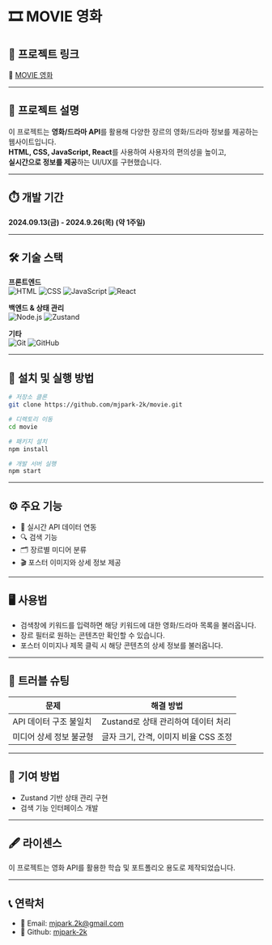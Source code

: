 # 🎞️ MOVIE 영화

## 🌱 프로젝트 링크
🔗 [ MOVIE 영화 ](https://github.com/mjpark-2k/movie.git)

---

## 📄 프로젝트 설명  
이 프로젝트는 **영화/드라마 API**를 활용해 다양한 장르의 영화/드라마 정보를 제공하는 웹사이트입니다.  
**HTML, CSS, JavaScript, React**를 사용하여 사용자의 편의성을 높이고,  
**실시간으로 정보를 제공**하는 UI/UX를 구현했습니다.

---

## ⏱️ 개발 기간
**2024.09.13(금) - 2024.9.26(목) (약 1주일)**

---

## 🛠️ 기술 스택
**프론트엔드**  
![HTML](https://img.shields.io/badge/HTML-E34F26?style=flat&logo=html5&logoColor=white)
![CSS](https://img.shields.io/badge/CSS-1572B6?style=flat&logo=css3&logoColor=white)
![JavaScript](https://img.shields.io/badge/JavaScript-F7DF1E?style=flat&logo=javascript&logoColor=black)
![React](https://img.shields.io/badge/React-61DAFB?style=flat&logo=react&logoColor=black)

**백엔드 & 상태 관리**  
![Node.js](https://img.shields.io/badge/Node.js-339933?style=flat&logo=nodedotjs&logoColor=white)
![Zustand](https://img.shields.io/badge/Zustand-000000?style=flat&logo=zustand&logoColor=white)

**기타**  
![Git](https://img.shields.io/badge/Git-F05032?style=flat&logo=git&logoColor=white)
![GitHub](https://img.shields.io/badge/GitHub-181717?style=flat&logo=github&logoColor=white)

---

## 💾 설치 및 실행 방법

```bash
# 저장소 클론
git clone https://github.com/mjpark-2k/movie.git

# 디렉토리 이동
cd movie

# 패키지 설치
npm install

# 개발 서버 실행
npm start
```

---

## ⚙️ 주요 기능  
- 🔄 실시간 API 데이터 연동
- 🔍 검색 기능
- 🗂️ 장르별 미디어 분류
- 🎬 포스터 이미지와 상세 정보 제공

---

## 🖥️ 사용법  
- 검색창에 키워드를 입력하면 해당 키워드에 대한 영화/드라마 목록을 불러옵니다.  
- 장르 필터로 원하는 콘텐츠만 확인할 수 있습니다.
- 포스터 이미지나 제목 클릭 시 해당 콘텐츠의 상세 정보를 불러옵니다. 

---

## 🧯 트러블 슈팅  
| 문제 | 해결 방법 |
|------|-----------|
| API 데이터 구조 불일치 | Zustand로 상태 관리하여 데이터 처리 |
| 미디어 상세 정보 불균형 | 글자 크기, 간격, 이미지 비율 CSS 조정 |

---

## 🔬 기여 방법  
- Zustand 기반 상태 관리 구현  
- 검색 기능 인터페이스 개발  

---

## 🖋️ 라이센스  
이 프로젝트는 영화 API를 활용한 학습 및 포트폴리오 용도로 제작되었습니다.

---

## 📞 연락처
- 📧 Email: mjpark.2k@gmail.com
- 📒 Github: [ mjpark-2k ](https://github.com/mjpark-2k)
